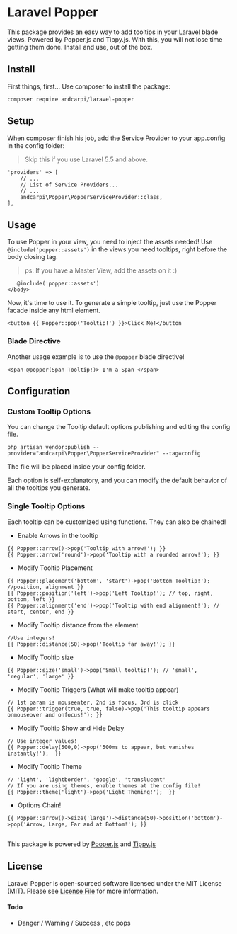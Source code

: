 # Laravel Popper

This package provides an easy way to add tooltips in your Laravel blade views. Powered by Popper.js and Tippy.js.
With this, you will not lose time getting them done. Install and use, out of the box. 

## Install

First things, first... Use composer to install the package:

```
composer require andcarpi/laravel-popper
```

## Setup

When composer finish his job, add the Service Provider to your app.config in the config folder:

> Skip this if you use Laravel 5.5 and above.

```
'providers' => [
    // ...
    // List of Service Providers...
    // ...
    andcarpi\Popper\PopperServiceProvider::class,
],
```

## Usage

To use Popper in your view, you need to inject the assets needed! 
Use ``@include('popper::assets')``  in the views you need tooltips, right before the body closing tag. 
> ps: If you have a Master View, add the assets on it :)

```
   @include('popper::assets')
</body>
```

Now, it's time to use it. To generate a simple tooltip, just use the Popper facade inside any html element.

```
<button {{ Popper::pop('Tooltip!') }}>Click Me!</button
```

### Blade Directive

Another usage example is to use the ``@popper`` blade directive! 

```
<span @popper(Span Tooltip!)> I'm a Span </span>
```

## Configuration

### Custom Tooltip Options 

You can change the Tooltip default options publishing and editing the config file.

```
php artisan vendor:publish --provider="andcarpi\Popper\PopperServiceProvider" --tag=config
```

The file will be placed inside your config folder. 

Each option is self-explanatory, and you can modify the default behavior of all the tooltips you generate.

### Single Tooltip Options

Each tooltip can be customized using functions. They can also be chained!

- Enable Arrows in the tooltip
```
{{ Popper::arrow()->pop('Tooltip with arrow!'); }}
{{ Popper::arrow('round')->pop('Tooltip with a rounded arrow!'); }}
```

- Modify Tooltip Placement
```
{{ Popper::placement('bottom', 'start')->pop('Bottom Tooltip!'); //position, alignment }}
{{ Popper::position('left')->pop('Left Tooltip!'); // top, right, bottom, left }}
{{ Popper::alignment('end')->pop('Tooltip with end alignment!'); // start, center, end }}
```

- Modify Tooltip distance from the element
```
//Use integers!
{{ Popper::distance(50)->pop('Tooltip far away!'); }}
```

- Modify Tooltip size
```
{{ Popper::size('small')->pop('Small tooltip!'); // 'small', 'regular', 'large' }}
```

- Modify Tooltip Triggers (What will make tooltip appear)
```
// 1st param is mouseenter, 2nd is focus, 3rd is click
{{ Popper::trigger(true, true, false)->pop('This tooltip appears onmouseover and onfocus!'); }} 
```

- Modify Tooltip Show and Hide Delay
```
// Use integer values! 
{{ Popper::delay(500,0)->pop('500ms to appear, but vanishes instantly!');  }}
```

- Modify Tooltip Theme
```
// 'light', 'lightborder', 'google', 'translucent'
// If you are using themes, enable themes at the config file! 
{{ Popper::theme('light')->pop('Light Theming!');  }}
```

- Options Chain!
```
{{ Popper::arrow()->size('large')->distance(50)->position('bottom')->pop('Arrow, Large, Far and at Bottom!'); }}
```

##

This package is powered by [Pooper.js](https://popper.js.org/) and [Tippy.js](https://atomiks.github.io/tippyjs/)

## License

Laravel Popper is open-sourced software licensed under the MIT License (MIT). Please see [License File](LICENSE.md) for more information.

#### Todo

* Danger / Warning / Success , etc pops
